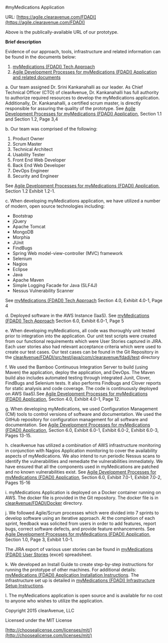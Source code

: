 #myMedications Application

URL: [https://agile.clearavenue.com/FDADI](https://agile.clearavenue.com/FDADI)

Above is the publically-available URL of our prototype.

**Brief description**

Evidence of our approach, tools, infrastructure and related information can be found in the documents below:

1. [myMedications (FDADI) Tech Approach](https://github.com/clearavenue/FDADI/tree/master/documentation)
2. [Agile Development Processes for myMedications (FDADI) Application and related documents](https://github.com/clearavenue/FDADI/tree/master/documentation)

a. Our team assigned Dr. Srini Kankanahalli as our leader. As Chief Technical Officer (CTO) of clearAvenue, Dr. Kankanahalli has full authority to authorize required resources to develop the myMedications application. Additionally, Dr. Kankanahalli, a certified scrum master, is directly responsible for assuring the quality of the prototype. 
See [Agile Development Processes for myMedications (FDADI) Application](https://github.com/clearavenue/FDADI/blob/master/documentation/Agile_Development_Processes_for_myMedications_%28FDADI%29_App_development.docx), Section 1.1 and Section 1.2, Page 3,4

b. Our team was comprised of the following:
1. Product Owner
2. Scrum Master
3. Technical Architect
4. Usability Tester
5. Front End Web Developer
6. Back End Web Developer
7. DevOps Engineer
8. Security and Engineer

See [Agile Development Processes for myMedications (FDADI) Application](https://github.com/clearavenue/FDADI/blob/master/documentation/Agile_Development_Processes_for_myMedications_%28FDADI%29_App_development.docx), Section 1.2 Exhibit 1.2-1.

c. When developing myMedications application, we have utilized a number of modern, open source technologies including:

+ Bootstrap
+ jQuery
+ Apache Tomcat
+ MongoDB
+ Morphia
+ JUnit
+ FindBugs
+ Spring Web model-view-controller (MVC) framework
+ Selenium
+ Nagios
+ Eclipse
+ Java
+ Apache Maven
+ Simple Logging Facade for Java (SLF4J)
+ Nessus Vulnerability Scanner

See [myMedications (FDADI) Tech Approach](https://github.com/clearavenue/FDADI/blob/master/documentation/myMedications_%28FDADI%29_Tech_Approach.docx) Section 4.0, Exhibit 4.0-1, Page 4

d. Deployed software in the AWS Instance (IaaS). See [myMedications (FDADI) Tech Approach](https://github.com/clearavenue/FDADI/blob/master/documentation/myMedications_%28FDADI%29_Tech_Approach.docx) Section 6.0, Exhibit 6.0-1, Page 5

e. When developing myMedications, all code was thoroughly unit tested prior to integration into the application. Our unit test scripts were created from our functional requirements which were User Stories captured in JIRA. Each user stories also had relevant acceptance criteria which were used to create our test cases. Our test cases can be found in the Git Repository in the [clearAvenue/FDADI/src/test/java/com/clearavenue/fdadi/test](https://github.com/clearavenue/FDADI/tree/master/src/test/java/com/clearavenue/fdadi/test) directory

f. We used the Bamboo Continuous Integration Server to build (using Maven) the application, deploy the application, and DevOps. The Maven build also includes automated testing through integrated Junit, Clover, FindBugs and Selenium tests.  It also performs Findbugs and Clover reports for static analysis and code coverage. The code is continuously deployed on AWS (IaaS).See [Agile Development Processes for myMedications (FDADI) Application](https://github.com/clearavenue/FDADI/blob/master/documentation/Agile_Development_Processes_for_myMedications_%28FDADI%29_App_development.docx), Section 4.0, Exhibit 4.0-1, Page 12.

g. When developing myMedications, we used Configuration Management (CM) tools to control versions of software and documentation. We used the GitHub repository for configuration management for all software and documentation. See [Agile Development Processes for myMedications (FDADI) Application](https://github.com/clearavenue/FDADI/blob/master/documentation/Agile_Development_Processes_for_myMedications_%28FDADI%29_App_development.docx), Section 6.0, Exhibit 6.0-1, Exhibit 6.0-2, Exhibit 6.0-3, Pages 13-15.

h. clearAvenue has utilized a combination of AWS infrastructure monitoring in conjunction with Nagios Application monitoring to cover the availability aspects of myMedications. We also intend to run periodic Nessus scans to identify the vulnerabilities and remediate the vulnerabilities immediately. We have ensured that all the components used in myMedications are patched and no known vulnerabilities exist. See [Agile Development Processes for myMedications (FDADI) Application](https://github.com/clearavenue/FDADI/blob/master/documentation/Agile_Development_Processes_for_myMedications_%28FDADI%29_App_development.docx), Section 6.0, Exhibit 7.0-1, Exhibit 7.0-2, Pages 15-16

i. myMedications Application is deployed on a Docker container running on AWS. The docker file is provided in the Git repository. The docker file is in [clearAvenue/FDADI/Docker](https://github.com/clearavenue/FDADI/blob/master/docker/Dockerfile) directory.

j. We followed Agile/Scrum processes which were divided into 7 sprints to develop software using an iterative approach. At the completion of each sprint, feedback was solicited from users in order to add features, report bugs, correct software defects, and provide feature enhancements. See [Agile Development Processes for myMedications (FDADI) Application](https://github.com/clearavenue/FDADI/blob/master/documentation/Agile_Development_Processes_for_myMedications_%28FDADI%29_App_development.docx), Section 1.0, Page 3, Exhibit 1.0-1.

The JIRA export of various user stories can be found in [myMedications (FDADI) User Stories](https://github.com/clearavenue/FDADI/blob/master/documentation/myMedications_%28FDADI%29%20_User_Stories.xlsx) (excel) spreadsheet.

k. We developed an Install Guide to create step-by-step instructions for running the prototype of other machines. For additional details: [myMedications (FDADI) Application Installation Instructions](https://github.com/clearavenue/FDADI/blob/master/documentation/myMedications_%28FDADI&29_Application_Installation_Instructions.docx). The infrastructure set up is detailed in [myMedications (FDADI) Infrastructure Setup Instructions](https://github.com/clearavenue/FDADI/blob/master/documentation/myMedications_%28FDADI%29_Infrastructure_Setup_Instructions.docx).

l.   The myMedications application is open source and is available for no cost to anyone who wishes to utilize the application.

Copyright 2015 clearAvenue, LLC

Licensed under the MIT License

[http://choosealicense.com/licenses/mit/](http://choosealicense.com/licenses/mit/)